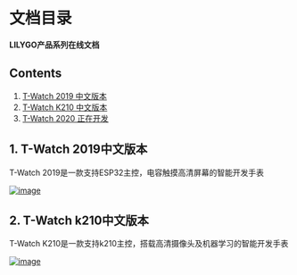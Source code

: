 # 文档目录 #

**LILYGO产品系列在线文档**

## Contents ##

1. [T-Watch 2019 中文版本](#t-watch-2019中文版本)
2. [T-Watch K210 中文版本](#t-watch-K210中文版本)
3. [T-Watch 2020 正在开发](#benchmarking)

## 1. T-Watch 2019中文版本 ##

T-Watch 2019是一款支持ESP32主控，电容触摸高清屏幕的智能开发手表

[![image](https://github.com/Xinyuan-LilyGO/Document_Menu/blob/main/image/image1.jpg)](https://t-watch.readthedocs.io/zh_CN/latest/)

## 2. T-Watch k210中文版本 ##

T-Watch K210是一款支持k210主控，搭载高清摄像头及机器学习的智能开发手表

[![image](https://github.com/Xinyuan-LilyGO/Document_Menu/blob/main/image/image2.jpg)](https://watch-k210.readthedocs.io/en/latest/)
